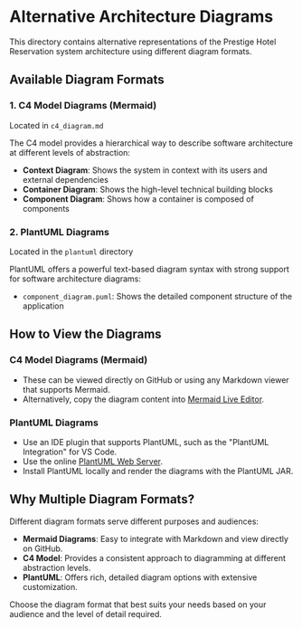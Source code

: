 # Alternative Architecture Diagrams

This directory contains alternative representations of the Prestige Hotel Reservation system architecture using different diagram formats.

## Available Diagram Formats

### 1. C4 Model Diagrams (Mermaid)

Located in `c4_diagram.md`

The C4 model provides a hierarchical way to describe software architecture at different levels of abstraction:
- **Context Diagram**: Shows the system in context with its users and external dependencies
- **Container Diagram**: Shows the high-level technical building blocks 
- **Component Diagram**: Shows how a container is composed of components

### 2. PlantUML Diagrams

Located in the `plantuml` directory

PlantUML offers a powerful text-based diagram syntax with strong support for software architecture diagrams:
- `component_diagram.puml`: Shows the detailed component structure of the application

## How to View the Diagrams

### C4 Model Diagrams (Mermaid)
- These can be viewed directly on GitHub or using any Markdown viewer that supports Mermaid.
- Alternatively, copy the diagram content into [Mermaid Live Editor](https://mermaid.live/).

### PlantUML Diagrams
- Use an IDE plugin that supports PlantUML, such as the "PlantUML Integration" for VS Code.
- Use the online [PlantUML Web Server](http://www.plantuml.com/plantuml/uml/).
- Install PlantUML locally and render the diagrams with the PlantUML JAR.

## Why Multiple Diagram Formats?

Different diagram formats serve different purposes and audiences:

- **Mermaid Diagrams**: Easy to integrate with Markdown and view directly on GitHub.
- **C4 Model**: Provides a consistent approach to diagramming at different abstraction levels.
- **PlantUML**: Offers rich, detailed diagram options with extensive customization.

Choose the diagram format that best suits your needs based on your audience and the level of detail required. 